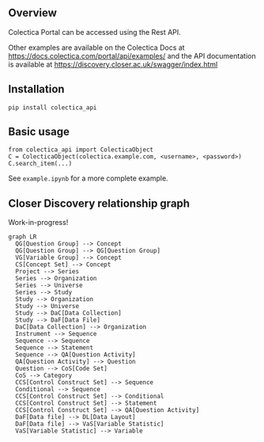 ## Overview

Colectica Portal can be accessed using the Rest API. 

Other examples are available on the Colectica Docs at https://docs.colectica.com/portal/api/examples/ 
and the API documentation is available at https://discovery.closer.ac.uk/swagger/index.html

## Installation

```
pip install colectica_api
```

## Basic usage

```
from colectica_api import ColecticaObject
C = ColecticaObject(colectica.example.com, <username>, <password>)
C.search_item(...)
```

See `example.ipynb` for a more complete example.


## Closer Discovery relationship graph

Work-in-progress!

```mermaid
graph LR
  QG[Question Group] --> Concept
  QG[Question Group] --> QG[Question Group]
  VG[Variable Group] --> Concept
  CS[Concept Set] --> Concept
  Project --> Series
  Series --> Organization
  Series --> Universe
  Series --> Study
  Study --> Organization
  Study --> Universe
  Study --> DaC[Data Collection]
  Study --> DaF[Data File]
  DaC[Data Collection] --> Organization
  Instrument --> Sequence
  Sequence --> Sequence
  Sequence --> Statement
  Sequence --> QA[Question Activity]
  QA[Question Activity] --> Question
  Question --> CoS[Code Set]
  CoS --> Category
  CCS[Control Construct Set] --> Sequence
  Conditional --> Sequence
  CCS[Control Construct Set] --> Conditional
  CCS[Control Construct Set] --> Statement
  CCS[Control Construct Set] --> QA[Question Activity]
  DaF[Data file] --> DL[Data Layout]
  DaF[Data file] --> VaS[Variable Statistic]
  VaS[Variable Statistic] --> Variable
```
